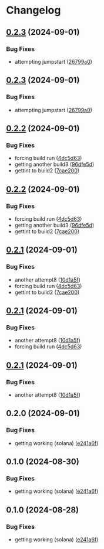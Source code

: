 # Changelog

## [0.2.3](https://github.com/808putnam/yellowstone-grpc/compare/yellowstone-grpc-geyser-v0.2.2...yellowstone-grpc-geyser-v0.2.3) (2024-09-01)


### Bug Fixes

* attempting jumpstart ([26799a0](https://github.com/808putnam/yellowstone-grpc/commit/26799a0a9f5211e698ea5609599fc141a82a6075))

## [0.2.3](https://github.com/808putnam/yellowstone-grpc/compare/yellowstone-grpc-geyser-v0.2.2...yellowstone-grpc-geyser-v0.2.3) (2024-09-01)


### Bug Fixes

* attempting jumpstart ([26799a0](https://github.com/808putnam/yellowstone-grpc/commit/26799a0a9f5211e698ea5609599fc141a82a6075))

## [0.2.2](https://github.com/808putnam/yellowstone-grpc/compare/yellowstone-grpc-geyser-v0.2.1...yellowstone-grpc-geyser-v0.2.2) (2024-09-01)


### Bug Fixes

* forcing build run ([4dc5d63](https://github.com/808putnam/yellowstone-grpc/commit/4dc5d63b70c3883a5300949ab85ed6b9b09ba2f5))
* getting another build3 ([96dfe5d](https://github.com/808putnam/yellowstone-grpc/commit/96dfe5d23f09b68f54f0d20ad67c01cd8da3717a))
* gettint to build2 ([7cae200](https://github.com/808putnam/yellowstone-grpc/commit/7cae2005da79166fea9c419767899b866a5b6ecb))

## [0.2.2](https://github.com/808putnam/yellowstone-grpc/compare/yellowstone-grpc-geyser-v0.2.1...yellowstone-grpc-geyser-v0.2.2) (2024-09-01)


### Bug Fixes

* forcing build run ([4dc5d63](https://github.com/808putnam/yellowstone-grpc/commit/4dc5d63b70c3883a5300949ab85ed6b9b09ba2f5))
* getting another build3 ([96dfe5d](https://github.com/808putnam/yellowstone-grpc/commit/96dfe5d23f09b68f54f0d20ad67c01cd8da3717a))
* gettint to build2 ([7cae200](https://github.com/808putnam/yellowstone-grpc/commit/7cae2005da79166fea9c419767899b866a5b6ecb))

## [0.2.1](https://github.com/808putnam/yellowstone-grpc/compare/yellowstone-grpc-geyser-v0.2.0...yellowstone-grpc-geyser-v0.2.1) (2024-09-01)


### Bug Fixes

* another attempt8 ([10d1a5f](https://github.com/808putnam/yellowstone-grpc/commit/10d1a5fdc79e6d2adfb925833fd0a7678d87835f))
* forcing build run ([4dc5d63](https://github.com/808putnam/yellowstone-grpc/commit/4dc5d63b70c3883a5300949ab85ed6b9b09ba2f5))
* gettint to build2 ([7cae200](https://github.com/808putnam/yellowstone-grpc/commit/7cae2005da79166fea9c419767899b866a5b6ecb))

## [0.2.1](https://github.com/808putnam/yellowstone-grpc/compare/yellowstone-grpc-geyser-v0.2.0...yellowstone-grpc-geyser-v0.2.1) (2024-09-01)


### Bug Fixes

* another attempt8 ([10d1a5f](https://github.com/808putnam/yellowstone-grpc/commit/10d1a5fdc79e6d2adfb925833fd0a7678d87835f))
* forcing build run ([4dc5d63](https://github.com/808putnam/yellowstone-grpc/commit/4dc5d63b70c3883a5300949ab85ed6b9b09ba2f5))

## [0.2.1](https://github.com/808putnam/yellowstone-grpc/compare/yellowstone-grpc-geyser-v0.2.0...yellowstone-grpc-geyser-v0.2.1) (2024-09-01)


### Bug Fixes

* another attempt8 ([10d1a5f](https://github.com/808putnam/yellowstone-grpc/commit/10d1a5fdc79e6d2adfb925833fd0a7678d87835f))

## 0.2.0 (2024-09-01)


### Bug Fixes

* getting working (solana) ([e241a6f](https://github.com/808putnam/yellowstone-grpc/commit/e241a6f98983940e61ac6c9f5a576499a0533ec0))

## 0.1.0 (2024-08-30)


### Bug Fixes

* getting working (solana) ([e241a6f](https://github.com/808putnam/yellowstone-grpc/commit/e241a6f98983940e61ac6c9f5a576499a0533ec0))

## 0.1.0 (2024-08-28)


### Bug Fixes

* getting working (solana) ([e241a6f](https://github.com/808putnam/yellowstone-grpc/commit/e241a6f98983940e61ac6c9f5a576499a0533ec0))
